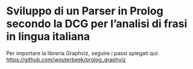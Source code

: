# Sviluppo di un Parser in Prolog secondo la DCG per l’analisi di frasi in lingua italiana

Per importare la libreria Graphviz, seguire i passi spiegati qui:
https://github.com/wouterbeek/prolog_graphviz
